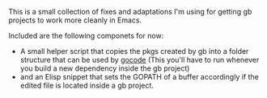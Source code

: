 This is a small collection of fixes and adaptations I'm using for getting gb
projects to work more cleanly in Emacs.

Included are the following componets for now:

* A small helper script that copies the pkgs created by gb into a folder
  structure that can be used by [gocode][] (This you'll have to run whenever you
  build a new dependency inside the gb project)
* and an Elisp snippet that sets the GOPATH of a buffer accordingly if the
  edited file is located inside a gb project.


[gocode]: https://github.com/nsf/gocode
